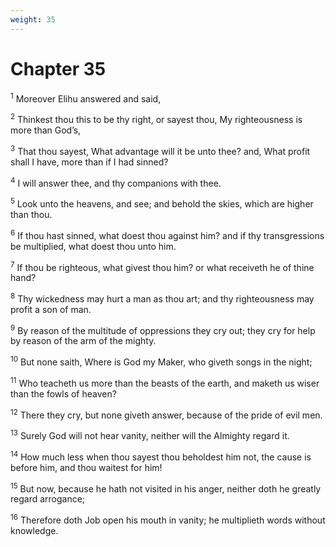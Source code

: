 ```yaml
---
weight: 35
---
```


# Chapter 35

<sup>1</sup> Moreover Elihu answered and said, 

<sup>2</sup> Thinkest thou this to be thy right, or sayest thou, My righteousness is more than God’s, 

<sup>3</sup> That thou sayest, What advantage will it be unto thee? and, What profit shall I have, more than if I had sinned? 

<sup>4</sup> I will answer thee, and thy companions with thee. 

<sup>5</sup> Look unto the heavens, and see; and behold the skies, which are higher than thou. 

<sup>6</sup> If thou hast sinned, what doest thou against him? and if thy transgressions be multiplied, what doest thou unto him. 

<sup>7</sup> If thou be righteous, what givest thou him? or what receiveth he of thine hand? 

<sup>8</sup> Thy wickedness may hurt a man as thou art; and thy righteousness may profit a son of man. 

<sup>9</sup> By reason of the multitude of oppressions they cry out; they cry for help by reason of the arm of the mighty. 

<sup>10</sup> But none saith, Where is God my Maker, who giveth songs in the night; 

<sup>11</sup> Who teacheth us more than the beasts of the earth, and maketh us wiser than the fowls of heaven? 

<sup>12</sup> There they cry, but none giveth answer, because of the pride of evil men. 

<sup>13</sup> Surely God will not hear vanity, neither will the Almighty regard it. 

<sup>14</sup> How much less when thou sayest thou beholdest him not, the cause is before him, and thou waitest for him! 

<sup>15</sup> But now, because he hath not visited in his anger, neither doth he greatly regard arrogance; 

<sup>16</sup> Therefore doth Job open his mouth in vanity; he multiplieth words without knowledge. 


